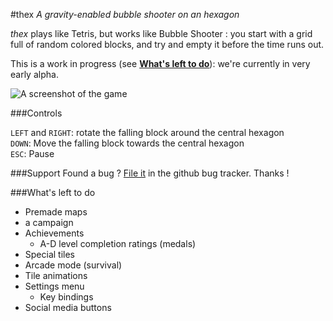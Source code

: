 #thex
_A gravity-enabled bubble shooter on an hexagon_

_thex_ plays like Tetris, but works like Bubble Shooter : you start with a grid full of random colored blocks, and try and empty it before the time runs out.

This is a work in progress (see [**What's left to do**](#whats-left-to-do)): we're currently in very early alpha.

![A screenshot of the game](http://s9.postimg.org/5a3qrp6cv/screen.png)

###Controls

`LEFT` and `RIGHT`: rotate the falling block around the central hexagon<br />
`DOWN`: Move the falling block towards the central hexagon<br />
`ESC`: Pause

###Support
Found a bug ? [File it](https://github.com/peyremorgan/thex/issues) in the github bug tracker. Thanks !

###What's left to do
-	Premade maps
  - a campaign
-	Achievements
	- A-D level completion ratings (medals)
-	Special tiles
-	Arcade mode (survival)
-	Tile animations
-	Settings menu
	- Key bindings
-	Social media buttons
